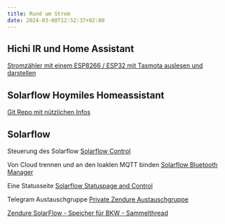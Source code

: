 ```yaml
---
title: Rund um Strom
date: 2024-03-08T12:52:37+02:00
---
```


## Hichi IR und Home Assistant

[Stromzähler mit einem ESP8266 / ESP32 mit Tasmota auslesen und darstellen](https://ottelo.jimdofree.com/stromzähler-auslesen-tasmota/)

## Solarflow Hoymiles Homeassistant

[Git Repo mit nützlichen Infos](https://github.com/z-master42/solarflow/tree/main)

## Solarflow

Steuerung des Solarflow
[Solarflow Control](https://github.com/reinhard-brandstaedter/solarflow-control)

Von Cloud trennen und an den loaklen MQTT binden
[Solarflow Bluetooth Manager](https://github.com/reinhard-brandstaedter/solarflow-bt-manager)

Eine Statusseite
[Solarflow Statuspage and Control](https://github.com/reinhard-brandstaedter/solarflow-statuspage)

Telegram Austauschgruppe
[Private Zendure Austauschgruppe](https://t.me/+nEPrpHst6xFmZTky)

[Zendure SolarFlow - Speicher für BKW - Sammelthread](https://www.photovoltaikforum.com/thread/198769-zendure-solarflow-speicher-für-bkw-sammelthread/)
